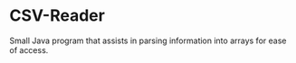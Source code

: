 # CSV-Reader
Small Java program that assists in parsing information into arrays for ease of access.
